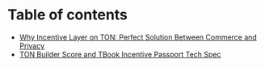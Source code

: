 # Table of contents

- [Why Incentive Layer on TON: Perfect Solution Between Commerce and Privacy](TONINCENTIVELAYER.md)
- [TON Builder Score and TBook Incentive Passport Tech Spec](README.md)
